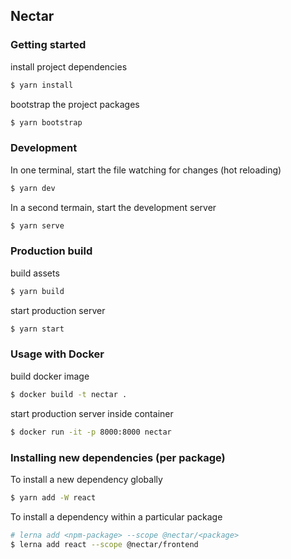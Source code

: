 ## Nectar

### Getting started

install project dependencies
```bash
$ yarn install
```

bootstrap the project packages
```bash
$ yarn bootstrap
```

### Development

In one terminal, start the file watching for changes (hot reloading)
```bash
$ yarn dev
```

In a second termain, start the development server
```bash
$ yarn serve
```

### Production build

build assets
```bash 
$ yarn build
```

start production server
```bash
$ yarn start
```

### Usage with Docker

build docker image
```bash
$ docker build -t nectar .
```

start production server inside container
```bash
$ docker run -it -p 8000:8000 nectar
```

### Installing new dependencies (per package)

To install a new dependency globally
```bash
$ yarn add -W react
```

To install a dependency within a particular package
```bash
# lerna add <npm-package> --scope @nectar/<package>
$ lerna add react --scope @nectar/frontend
```
